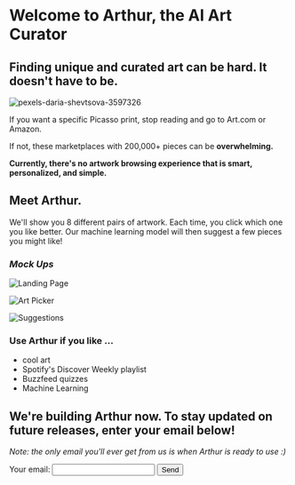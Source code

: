 <head>
<!-- Global site tag (gtag.js) - Google Analytics -->
  <script async src="https://www.googletagmanager.com/gtag/js?id=G-NT94ETE15H"></script>
  <script>
    window.dataLayer = window.dataLayer || [];
   function gtag(){dataLayer.push(arguments);}
   gtag('js', new Date());

   gtag('config', 'G-NT94ETE15H');
   </script>
   
   <!-- Facebook Pixel Code -->
  <script>
  !function(f,b,e,v,n,t,s)
  {if(f.fbq)return;n=f.fbq=function(){n.callMethod?
  n.callMethod.apply(n,arguments):n.queue.push(arguments)};
  if(!f._fbq)f._fbq=n;n.push=n;n.loaded=!0;n.version='2.0';
  n.queue=[];t=b.createElement(e);t.async=!0;
  t.src=v;s=b.getElementsByTagName(e)[0];
  s.parentNode.insertBefore(t,s)}(window, document,'script',
  'https://connect.facebook.net/en_US/fbevents.js');
  fbq('init', '2140560146245468');
  fbq('track', 'PageView');
  </script>
  <noscript><img height="1" width="1" style="display:none"
  src="https://www.facebook.com/tr?id=2140560146245468&ev=PageView&noscript=1"
  /></noscript>
  <!-- End Facebook Pixel Code -->
</head>

# Welcome to Arthur, the AI Art Curator

## Finding unique and curated art can be hard. It doesn't have to be. 

![pexels-daria-shevtsova-3597326](https://user-images.githubusercontent.com/24867764/96948211-f18c7d00-1499-11eb-9027-9fed21ab8711.jpg)


If you want a specific Picasso print, stop reading and go to Art.com or Amazon. 

If not, these marketplaces with 200,000+ pieces can be **overwhelming.**

**Currently, there's no artwork browsing experience that is smart, personalized, and simple.**

## Meet Arthur. 
We'll show you 8 different pairs of artwork. Each time, you click which one you like better. Our machine learning model will then suggest a few pieces you might like!

### _Mock Ups_

![Landing Page](https://user-images.githubusercontent.com/24867764/96951241-e7ba4800-14a0-11eb-8d1c-1490f1b5e597.png)

![Art Picker](https://user-images.githubusercontent.com/24867764/96951265-f30d7380-14a0-11eb-91fe-2e55f23a48f6.png)

![Suggestions](https://user-images.githubusercontent.com/24867764/96951278-f7d22780-14a0-11eb-91db-5fb1fe1e8022.png)


### Use Arthur if you like ...
- cool art
- Spotify's Discover Weekly playlist
- Buzzfeed quizzes
- Machine Learning


## We're building Arthur now. To stay updated on future releases, enter your email below!
_Note: the only email you'll ever get from us is when Arthur is ready to use :)_

<form action="https://formspree.io/f/myybwnqp" method="POST">
  <label>
    Your email:
    <input type="email" name="_replyto">
  <input type="submit" value="Send">




